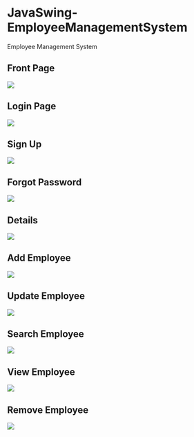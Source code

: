 # JavaSwing-EmployeeManagementSystem
Employee Management System

## Front Page
<img src="img/dashboard.png">

## Login Page
<img src="img/login.png">

## Sign Up
<img src="img/signup.png">

## Forgot Password
<img src="img/forgot.png">

## Details
<img src="img/deatail.png">

## Add Employee
<img src="img/add.png">

## Update Employee
<img src="img/update.png">

## Search Employee
<img src="img/search.png">

## View Employee
<img src="img/view.png">

## Remove Employee
<img src="img/remove.png">



